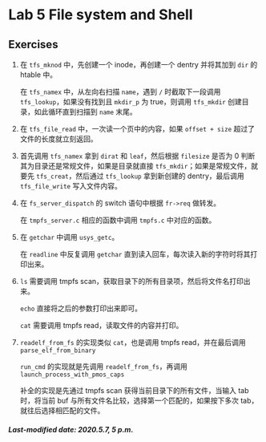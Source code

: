 # Lab 5  File system and Shell

## Exercises

1. 在 `tfs_mknod` 中，先创建一个 inode，再创建一个 dentry 并将其加到 `dir` 的 htable 中。

   在 `tfs_namex` 中，从左向右扫描 `name`，遇到 `/` 时截取下一段调用 `tfs_lookup`，如果没有找到且 `mkdir_p` 为 true，则调用 `tfs_mkdir` 创建目录，如此循环直到扫描到 `name` 末尾。

2. 在 `tfs_file_read` 中，一次读一个页中的内容，如果 `offset + size` 超过了文件的长度就立刻返回。

3. 首先调用 `tfs_namex` 拿到 `dirat` 和 `leaf`，然后根据 `filesize` 是否为 0 判断其为目录还是常规文件，如果是目录就直接 `tfs_mkdir`；如果是常规文件，就要先 `tfs_creat`，然后通过 `tfs_lookup` 拿到新创建的 dentry，最后调用 `tfs_file_write` 写入文件内容。

4. 在 `fs_server_dispatch` 的 switch 语句中根据 `fr->req` 做转发。

   在 `tmpfs_server.c` 相应的函数中调用 `tmpfs.c` 中对应的函数。

5. 在 `getchar` 中调用 `usys_getc`。

   在 `readline` 中反复调用 `getchar` 直到读入回车，每次读入新的字符时将其打印出来。

6. `ls` 需要调用 tmpfs scan，获取目录下的所有目录项，然后将文件名打印出来。

   `echo` 直接将之后的参数打印出来即可。

   `cat` 需要调用 tmpfs read，读取文件的内容并打印。

7. `readelf_from_fs` 的实现类似 `cat`，也是调用 tmpfs read，并在最后调用 `parse_elf_from_binary`

   `run_cmd` 的实现就是先调用 `readelf_from_fs`，再调用 `launch_process_with_pmos_caps`

   补全的实现是先通过 tmpfs scan 获得当前目录下的所有文件，当输入 tab 时，将当前 buf 与所有文件名比较，选择第一个匹配的，如果按下多次 tab，就往后选择相匹配的文件。

##### Last-modified date: 2020.5.7, 5 p.m.

 